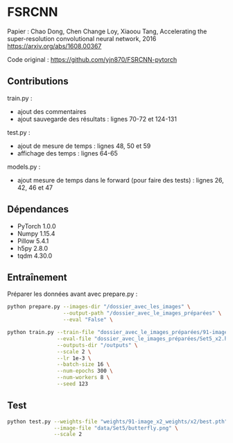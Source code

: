 # FSRCNN

Papier :  Chao Dong, Chen Change Loy, Xiaoou Tang, Accelerating the super-resolution convolutional neural network, 2016
https://arxiv.org/abs/1608.00367

Code original : https://github.com/yjn870/FSRCNN-pytorch

## Contributions

train.py :
- ajout des commentaires
- ajout sauvegarde des résultats : lignes 70-72 et 124-131

test.py :
- ajout de mesure de temps : lignes 48, 50 et 59
- affichage des temps : lignes 64-65

models.py :
- ajout mesure de temps dans le forward (pour faire des tests) : lignes 26, 42, 46 et 47

## Dépendances

- PyTorch 1.0.0
- Numpy 1.15.4
- Pillow 5.4.1
- h5py 2.8.0
- tqdm 4.30.0

## Entraînement

Préparer les données avant avec prepare.py :

```bash
python prepare.py --images-dir "/dossier_avec_les_images" \
                  --output-path "/dossier_avec_le_images_préparées" \
                  --eval "False" \
```

```bash
python train.py --train-file "dossier_avec_le_images_préparées/91-image_x2.h5" \
                --eval-file "dossier_avec_le_images_préparées/Set5_x2.h5" \
                --outputs-dir "/outputs" \
                --scale 2 \
                --lr 1e-3 \
                --batch-size 16 \
                --num-epochs 300 \
                --num-workers 8 \
                --seed 123                
```

## Test

```bash
python test.py --weights-file "weights/91-image_x2_weights/x2/best.pth" \
               --image-file "data/Set5/butterfly.png" \
               --scale 2
```
